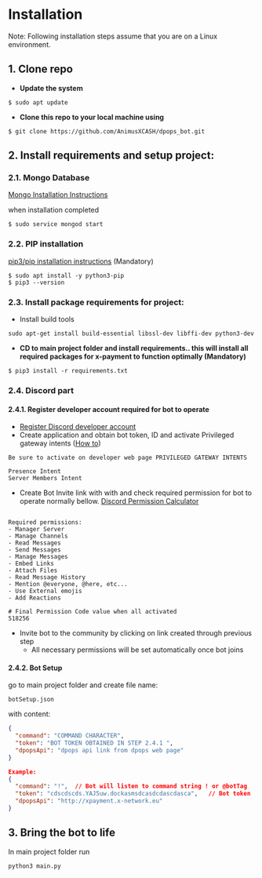 
# Installation
Note: Following installation steps assume that you are on a Linux environment.

## 1. Clone repo 
- **Update the system**

```shell script
$ sudo apt update
```

- **Clone this repo to your local machine using**

```shell script
$ git clone https://github.com/AnimusXCASH/dpops_bot.git
```


## 2. Install requirements and setup project:

### 2.1. Mongo Database

[Mongo Installation Instructions](https://docs.mongodb.com/manual/tutorial/install-mongodb-on-ubuntu/)

when installation completed 

```shell script
$ sudo service mongod start
```

### 2.2. PIP installation 
[pip3/pip installation instructions](https://pip.pypa.io/en/stable/installing/) (Mandatory)
```shell script
$ sudo apt install -y python3-pip
$ pip3 --version
```


### 2.3. Install package requirements for project:

- Install build tools  

```shell script 
sudo apt-get install build-essential libssl-dev libffi-dev python3-dev
```

-  **CD to main project folder and install requirements.. this will install all required packages for x-payment to function
optimally (Mandatory)**
```shell script
$ pip3 install -r requirements.txt 
```


### 2.4. Discord part 
#### 2.4.1. Register developer account required for bot to operate
- [Register Discord developer account](https://discordapp.com/developers)
- Create application and obtain bot token, ID and activate Privileged gateway intents ([How to](https://www.writebots.com/discord-bot-token/))
```text
Be sure to activate on developer web page PRIVILEGED GATEWAY INTENTS

Presence Intent
Server Members Intent 

```
- Create Bot Invite link with with and check required permission for bot to operate normally bellow.
[Discord Permission Calculator](https://discordapi.com/permissions.html#0)

```text

Required permissions:
- Manager Server
- Manage Channels
- Read Messages
- Send Messages
- Manage Messages
- Embed Links
- Attach Files
- Read Message History
- Mention @everyone, @here, etc...
- Use External emojis
- Add Reactions

# Final Permission Code value when all activated 
518256
```

- Invite bot to the community by clicking on link created through previous step
    - All necessary permissions will be set automatically once bot joins

#### 2.4.2. Bot Setup

go to main project folder and create file name:
```text
botSetup.json
```

with content:
```json
{
  "command": "COMMAND CHARACTER",
  "token": "BOT TOKEN OBTAINED IN STEP 2.4.1 ",
  "dpopsApi": "dpops api link from dpops web page" 
}

Example:
{
  "command": "!",  // Bot will listen to command string ! or @botTag
  "token": "cdscdscds.YAJ5uw.dockasmsdcasdcdascdasca",   // Bot token 
  "dpopsApi": "http://xpayment.x-network.eu" 
}
```

## 3. Bring the bot to life
In main project folder run 

```
python3 main.py
```


